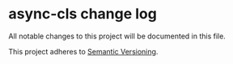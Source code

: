 # async-cls change log

All notable changes to this project will be documented in this file.

This project adheres to [Semantic Versioning](http://semver.org/).
